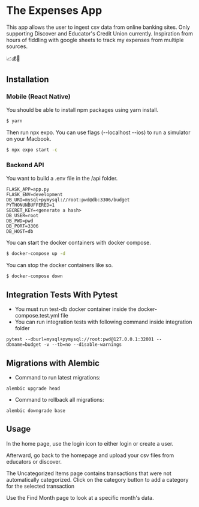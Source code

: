 # The Expenses App

This app allows the user to ingest csv data from online banking sites. 
Only supporting Discover and Educator's Credit Union currently. 
Inspiration from hours of fiddling with google sheets to track my expenses from multiple sources. 

📈💰🏦
## Installation

### Mobile (React Native)
You should be able to install npm packages using yarn install.

```bash
$ yarn
```

Then run npx expo. You can use flags (--localhost --ios) to run a simulator on your Macbook.

```bash
$ npx expo start -c
```

### Backend API
You want to build a .env file in the /api folder. 

```
FLASK_APP=app.py
FLASK_ENV=development
DB_URI=mysql+pymysql://root:pwd@db:3306/budget
PYTHONUNBUFFERED=1
SECRET_KEY=<generate a hash>
DB_USER=root
DB_PWD=pwd
DB_PORT=3306
DB_HOST=db
```
You can start the docker containers with docker compose. 


```bash
$ docker-compose up -d
```

You can stop the docker containers like so.

```bash
$ docker-compose down
```


## Integration Tests With Pytest
- You must run test-db docker container inside the docker-compose.test.yml file
- You can run integration tests with following command inside integration folder
```commandline
pytest --dburl=mysql+pymysql://root:pwd@127.0.0.1:32001 --dbname=budget -v --tb=no --disable-warnings
```


## Migrations with Alembic
- Command to run latest migrations:
```commandline
alembic upgrade head
```
- Command to rollback all migrations:
```commandline
alembic downgrade base
```


## Usage

In the home page, use the login icon to either login or create a user.

Afterward, go back to the homepage and upload your csv files from educators or discover.

The Uncategorized Items page contains transactions that were not automatically categorized. 
Click on the category button to add a category for the selected transaction

Use the Find Month page to look at a specific month's data. 